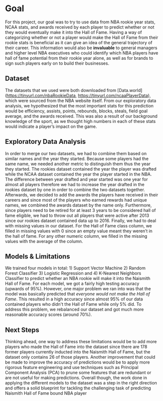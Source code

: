 # Goal
For this project, our goal was to try to use data from NBA rookie year stats, NCAA stats, and awards received by each player to predict whether or not they would eventually make it into the Hall of Fame. Having a way of categorizing whether or not a player would make the Hall of Fame from their rookie stats is beneficial as it can give an idea of the general trajectory of their career. This information would also be **invaluable** to general managers and higher level NBA executives who could identify which NBA players have hall of fame potential from their rookie year alone, as well as for brands to sign such players early on to build their businesses.

## Dataset
The datasets that we used were both downloaded from [Data.world] (https://tinyurl.com/nbaRookieData, https://tinyurl.com/ncaaPlayerData), which were sourced from the NBA website itself. From our exploratory data analysis, we hypothesized that the most important stats for this prediction would be efficiency, assists, points, rebounds, blocks, steals, field goal average, and the awards received. This was also a result of our background knowledge of the sport, as we thought high numbers in each of these stats would indicate a player’s impact on the game.

## Exploratory Data Analysis
In order to merge our two datasets, we had to combine them based on similar names and the year they started. Because some players had the same name, we needed another metric to distinguish them thus the year they started. The rookies dataset contained the year the player was drafted while the NCAA dataset contained the year the player started in the NBA. The difference between year drafted and year started was one year for almost all players therefore we had to increase the year drafted in the rookies dataset by one in order to combine the two datasets together. Afterwards, we decided to add the awards the players have received in their careers and since most of the players who earned rewards had unique names, we combined the awards dataset by the name only. Furthermore, since players need to be retired for at least 3 years to be considered hall of fame eligible, we had to throw out all players that were active after 2013 since our rookies dataset contained data up to 2016. Finally, we had to deal with missing values in our dataset. For the Hall of Fame class column, we filled in missing values with 0 since an empty value meant they weren’t in the hall of fame. For any other numeric column, we filled in the missing values with the average of the column.

## Models & Limitations
We trained four models in total: 1) Support Vector Machine 2) Random Forest Classifier 3) Logistic Regression and 4) K-Nearest Neighbors Classifier to predict whether an NBA rookie will make it into the Naismith Hall of Fame. For each model, we got a fairly high testing accuracy (upwards of 95%). However, one major problem we ran into was that the model was basically predicted that _everyone would not make the Hall of Fame_. This resulted in a high accuracy since almost 95% of our data contained players who didn't the Hall of Fame while only 5% did. To address this problem, we rebalanced our dataset and got much more reasonable accuracy scores (around 70%). 

## Next Steps
Thinking ahead, one way to address these limitations would be to add more players who made the Hall of Fame into the dataset since there are 178 former players currently inducted into the Naismith Hall of Fame, but the dataset only contains 26 of those players. Another improvement that could be made to improve the accuracy of predictions would be to apply more rigorous feature engineering and use techniques such as Principal Component Analysis (PCA) to prune some features that are redundant or are not useful for making predictions. Overall though, the work done in applying the different models to the dataset was a step in the right direction and offers a solid blueprint for tackling the challenging task of predicting Naismith Hall of Fame bound NBA player


